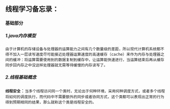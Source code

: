 ## 线程学习备忘录：

#### 基础部分

##### 1.java内存模型
`由于计算机的存储设备与处理器的运算能力之间有几个数量级的差距，所以现代计算机系统都不得不加入一层读写速度尽可能接近处理器运算速度的高速缓存（cache）来作为内存与处理器之间的缓冲：将运算需要使用到的数据复制到缓存中，让运算能快速进行，当运算结束后再从缓存同步回内存之中没这样处理器就无需等待缓慢的内存读写了。`

##### 2.线程基础概念
__`线程安全`__：`当多个线程访问同一个类时，无论出于何种环境，采用何种调度方式，或者多个线程将如何的调度执行，而代码中不需要额外的同步或者协同方式，这个类都可以表现出正常的行为得到预期相同的结果，那么就称这个类是线程安全的。`
